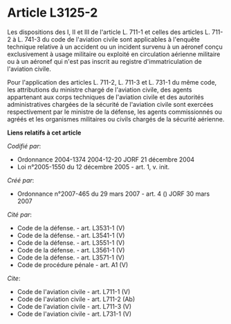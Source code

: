 # Article L3125-2

Les dispositions des I, II et III de l'article L. 711-1 et celles des articles L. 711-2 à L. 741-3 du code de l'aviation
civile sont applicables à l'enquête technique relative à un accident ou un incident survenu à un aéronef conçu exclusivement
à usage militaire ou exploité en circulation aérienne militaire ou à un aéronef qui n'est pas inscrit au registre
d'immatriculation de l'aviation civile. 

Pour l'application des articles L. 711-2, L. 711-3 et L. 731-1 du même code, les attributions du ministre chargé de
l'aviation civile, des agents appartenant aux corps techniques de l'aviation civile et des autorités administratives chargées
de la sécurité de l'aviation civile sont exercées respectivement par le ministre de la défense, les agents commissionnés ou
agréés et les organismes militaires ou civils chargés de la sécurité aérienne.

**Liens relatifs à cet article**

_Codifié par_:

  - Ordonnance 2004-1374 2004-12-20 JORF 21 décembre 2004
  - Loi n°2005-1550 du 12 décembre 2005 - art. 1, v. init.

_Créé par_:

  - Ordonnance n°2007-465 du 29 mars 2007 - art. 4 () JORF 30 mars 2007

_Cité par_:

  - Code de la défense. - art. L3531-1 (V)
  - Code de la défense. - art. L3541-1 (V)
  - Code de la défense. - art. L3551-1 (V)
  - Code de la défense. - art. L3561-1 (V)
  - Code de la défense. - art. L3571-1 (V)
  - Code de procédure pénale - art. A1 (V)

_Cite_:

  - Code de l'aviation civile - art. L711-1 (V)
  - Code de l'aviation civile - art. L711-2 (Ab)
  - Code de l'aviation civile - art. L711-3 (V)
  - Code de l'aviation civile - art. L731-1 (V)
